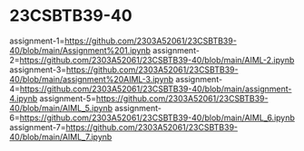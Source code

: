 # 23CSBTB39-40
assignment-1=https://github.com/2303A52061/23CSBTB39-40/blob/main/Assignment%201.ipynb
assignment-2=https://github.com/2303A52061/23CSBTB39-40/blob/main/AIML-2.ipynb
assignment-3=https://github.com/2303A52061/23CSBTB39-40/blob/main/assignment%20AIML-3.ipynb
assignment-4=https://github.com/2303A52061/23CSBTB39-40/blob/main/assignment-4.ipynb
assignment-5=https://github.com/2303A52061/23CSBTB39-40/blob/main/AIML_5.ipynb
assignment-6=https://github.com/2303A52061/23CSBTB39-40/blob/main/AIML_6.ipynb
assignment-7=https://github.com/2303A52061/23CSBTB39-40/blob/main/AIML_7.ipynb
